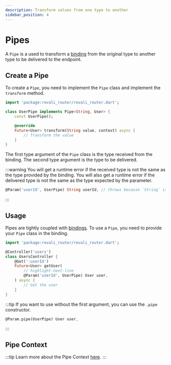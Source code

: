 ```yaml
---
description: Transform values from one type to another
sidebar_position: 4
---
```


# Pipes

A `Pipe` is a used to transform a [binding] from the original type to another type to be delivered to the endpoint.

## Create a Pipe

To create a `Pipe`, you need to implement the `Pipe` class and implement the `transform` method.

```dart title="lib/pipes/my_pipe.dart"
import 'package:revali_router/revali_router.dart';

class UserPipe implements Pipe<String, User> {
    const UserPipe();

    @override
    Future<User> transform(String value, context) async {
        // Transform the value
    }
}
```

The first type argument of the `Pipe` class is the type received from the binding. The second type argument is the type to be delivered.

:::warning
You will get a runtime error if the received type is not the same as the type provided by the binding. You will also get a runtime error if the delivered type is not the same as the type expected by the parameter.

```dart
@Param('userId', UserPipe) String userId, // throws because `String` is not `User`
```
:::

## Usage

Pipes are tightly coupled with [bindings][binding-pipe-transform]. To use a `Pipe`, you need to provide your `Pipe` class in the binding.

```dart title="routes/controllers/my_controllers.dart"
import 'package:revali_router/revali_router.dart';

@Controller('users')
class UsersController {
    @Get(':userId')
    Future<User> getUser(
        // highlight-next-line
        @Param('userId', UserPipe) User user,
    ) async {
        // Get the user
    }
}
```

:::tip
If you want to use without the first argument, you can use the `.pipe` constructor.

```dart
@Param.pipe(UserPipe) User user,
```

:::

## Pipe Context

:::tip
Learn more about the Pipe Context [here][pipe-context].
:::

[binding]: ./binding.md
[pipe-context]: ../context/pipe.md
[binding-pipe-transform]: ./binding.md#pipe-transform
